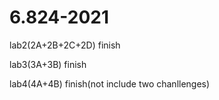 # 6.824-2021
lab2(2A+2B+2C+2D) finish

lab3(3A+3B)       finish

lab4(4A+4B)       finish(not include two chanllenges)

